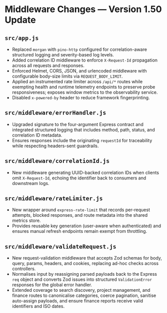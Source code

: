 # Middleware Changes — Version 1.50 Update

## `src/app.js`
- Replaced `morgan` with `pino-http` configured for correlation-aware structured logging and severity-based log levels.
- Added correlation ID middleware to enforce `X-Request-Id` propagation across all requests and responses.
- Enforced Helmet, CORS, JSON, and urlencoded middleware with configurable body-size limits via `REQUEST_BODY_LIMIT`.
- Applied an instrumented rate limiter across `/api/*` routes while exempting health and runtime telemetry endpoints to preserve probe responsiveness; exposes window metrics to the observability service.
- Disabled `x-powered-by` header to reduce framework fingerprinting.

## `src/middleware/errorHandler.js`
- Upgraded signature to the four-argument Express contract and integrated structured logging that includes method, path, status, and correlation ID metadata.
- Ensures responses include the originating `requestId` for traceability while respecting headers-sent guardrails.

## `src/middleware/correlationId.js`
- New middleware generating UUID-backed correlation IDs when clients omit `X-Request-Id`, echoing the identifier back to consumers and downstream logs.

## `src/middleware/rateLimiter.js`
- New wrapper around `express-rate-limit` that records per-request attempts, blocked responses, and route metadata into the shared metrics store.
- Provides reusable key generation (user-aware when authenticated) and ensures manual refresh endpoints remain exempt from throttling.

## `src/middleware/validateRequest.js`
- New request-validation middleware that accepts Zod schemas for body, query, params, headers, and cookies, replacing ad-hoc checks across controllers.
- Normalises input by reassigning parsed payloads back to the Express `req` object and converts Zod issues into structured `ValidationError` responses for the global error handler.
- Extended coverage to search discovery, project management, and finance routes to canonicalise categories, coerce pagination,
  sanitise auto-assign payloads, and ensure finance reports receive valid identifiers and ISO dates.
